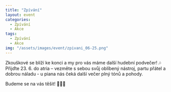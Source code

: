 ```yaml
---
title: "Zpívání"
layout: event
categories:
  - Zpívání
  - Akce
tags:
  - Zpívání
  - Akce
img: "/assets/images/event/zpivani_06-25.png"
---
```


Zkouškové se blíží ke konci a my pro vás máme další hudební podvečer! 🎶 Přijďte 23. 6. do atria – vezměte s sebou svůj oblíbený nástroj, partu přátel a dobrou náladu - u piana nás čeká další večer plný tónů a pohody.

Budeme se na vás těšit! 🎹💙💛